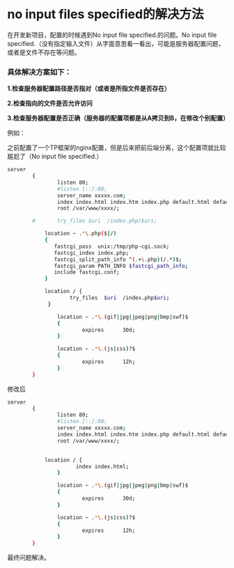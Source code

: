 # no input files specified的解决方法


在开发新项目，配置的时候遇到No input file specified.的问题。No input file specified.（没有指定输入文件）从字面意思看一看出，可能是服务器配置问题，或者是文件不存在等问题。

### 具体解决方案如下：

**1.检查服务器配置路径是否指对（或者是所指文件是否存在）**

**2.检查指向的文件是否允许访问**

**3.检查服务器配置是否正确（服务器的配置项都是从A拷贝到B，在修改个别配置）**


例如：

之前配置了一个TP框架的nginx配置，但是后来把前后端分离，这个配置项就比较尴尬了（No input file specified.）


```bash
server
        {
                listen 80;
                #listen [::]:80;
                server_name xxxxx.com;
                index index.html index.htm index.php default.html default.htm default.php;
                root /var/www/xxxx/;

        #       try_files $uri  /index.php/$uri;

	        location ~ .*\.php($|/)
	        {
	           fastcgi_pass  unix:/tmp/php-cgi.sock;
	           fastcgi_index index.php;
	           fastcgi_split_path_info ^(.+\.php)(/.*)$;
	           fastcgi_param PATH_INFO $fastcgi_path_info;
	           include fastcgi.conf;
	        }

	        location / {
	                try_files  $uri  /index.php$uri;
	         }

                location ~ .*\.(gif|jpg|jpeg|png|bmp|swf)$
                {
                        expires      30d;
                }

                location ~ .*\.(js|css)?$
                {
                        expires      12h;
                }
        }
```

修改后

```bash
server
        {
                listen 80;
                #listen [::]:80;
                server_name xxxxx.com;
                index index.html index.htm index.php default.html default.htm default.php;
                root /var/www/xxxx/;

       
	        location / {
	                  index index.html;
	         	}

                location ~ .*\.(gif|jpg|jpeg|png|bmp|swf)$
                {
                        expires      30d;
                }

                location ~ .*\.(js|css)?$
                {
                        expires      12h;
                }
        }

```


最终问题解决。






